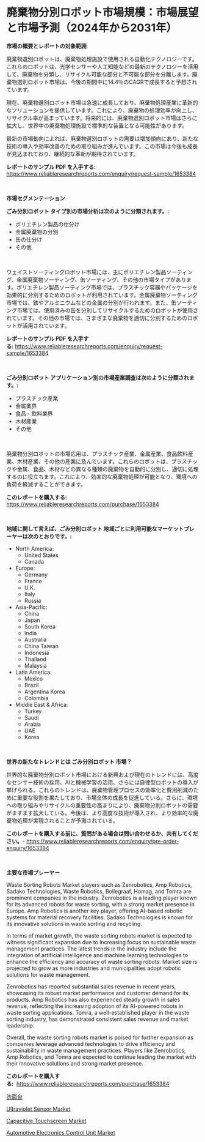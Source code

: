 <p><h1>廃棄物分別ロボット市場規模：市場展望と市場予測（2024年から2031年）</h1></p><p><strong>市場の概要とレポートの対象範囲</strong></p>
<p><p>廃棄物選別ロボットは、廃棄物処理施設で使用される自動化テクノロジーです。これらのロボットは、光学センサーや人工知能などの最新のテクノロジーを活用して、廃棄物を分類し、リサイクル可能な部分と不可能な部分を分離します。廃棄物選別ロボット市場は、今後の期間中に14.4％のCAGRで成長すると予想されています。</p><p>現在、廃棄物選別ロボット市場は急速に成長しており、廃棄物処理産業に革新的なソリューションを提供しています。これにより、廃棄物の処理効率が向上し、リサイクル率が高まっています。将来的には、廃棄物選別ロボット市場はさらに拡大し、世界中の廃棄物処理施設で標準的な装置となる可能性があります。</p><p>最新の市場動向によれば、廃棄物選別ロボットの需要は増加傾向にあり、新たな技術の導入や効率改善のための取り組みが進んでいます。この市場は今後も成長が見込まれており、継続的な革新が期待されています。</p></p>
<p><strong>レポートのサンプル PDF を入手する:</strong> <a href="https://www.reliableresearchreports.com/enquiry/request-sample/1653384">https://www.reliableresearchreports.com/enquiry/request-sample/1653384</a></p>
<p>&nbsp;</p>
<p><strong>市場セグメンテーション</strong></p>
<p><strong>ごみ分別ロボット タイプ別の市場分析は次のように分類されます。:</strong></p>
<p><ul><li>ポリエチレン製品の仕分け</li><li>金属廃棄物の分別</li><li>缶の仕分け</li><li>その他</li></ul></p>
<p>&nbsp;</p>
<p><p>ウェイストソーティングロボット市場には、主にポリエチレン製品ソーティング、金属廃棄物ソーティング、缶ソーティング、その他の市場タイプがあります。ポリエチレン製品ソーティング市場では、プラスチック容器やパッケージを効果的に分別するためのロボットが利用されています。金属廃棄物ソーティング市場では、鉄やアルミニウムなどの金属の分別が行われます。また、缶ソーティング市場では、使用済みの缶を分別してリサイクルするためのロボットが使用されています。その他の市場では、さまざまな廃棄物を適切に分別するためのロボットが活用されています。</p></p>
<p><strong>レポートのサンプル PDF を入手する:</strong>&nbsp;<a href="https://www.reliableresearchreports.com/enquiry/request-sample/1653384">https://www.reliableresearchreports.com/enquiry/request-sample/1653384</a></p>
<p>&nbsp;</p>
<p><strong> ごみ分別ロボット アプリケーション別の市場産業調査は次のように分類されます。:</strong></p>
<p><ul><li>プラスチック産業</li><li>金属業界</li><li>食品・飲料業界</li><li>木材産業</li><li>その他</li></ul></p>
<p>&nbsp;</p>
<p><p>廃棄物分別ロボットの市場応用は、プラスチック産業、金属産業、食品飲料産業、木材産業、その他の産業に及んでいます。これらのロボットは、プラスチックや金属、食品、木材などの異なる種類の廃棄物を自動的に分別し、適切に処理するのに役立ちます。これにより、効率的な廃棄物処理が可能となり、環境への負荷を軽減することができます。</p></p>
<p><strong>このレポートを購入する:</strong>&nbsp; <a href="https://www.reliableresearchreports.com/purchase/1653384">https://www.reliableresearchreports.com/purchase/1653384</a></p>
<p>&nbsp;</p>
<p><strong>地域に関して言えば、ごみ分別ロボット 地域ごとに利用可能なマーケットプレーヤーは次のとおりです。:</strong></p>
<p><ul>
    <li>
        North America:
        <ul>
            <li>United States</li>
            <li>Canada</li>
        </ul>
    </li>
    <li>
        Europe:
        <ul>
            <li>Germany</li>
            <li>France</li>
            <li>U.K.</li>
            <li>Italy</li>
            <li>Russia</li>
        </ul>
    </li>
    <li>
        Asia-Pacific:
        <ul>
            <li>China</li>
            <li>Japan</li>
            <li>South Korea</li>
            <li>India</li>
            <li>Australia</li>
            <li>China Taiwan</li>
            <li>Indonesia</li>
            <li>Thailand</li>
            <li>Malaysia</li>
        </ul>
    </li>
    <li>
        Latin America:
        <ul>
            <li>Mexico</li>
            <li>Brazil</li>
            <li>Argentina Korea</li>
            <li>Colombia</li>
        </ul>
    </li>
    <li>
        Middle East & Africa:
        <ul>
            <li>Turkey</li>
            <li>Saudi</li>
            <li>Arabia</li>
            <li>UAE</li>
            <li>Korea</li>
        </ul>
    </li>
    </ul></p>
<p>&nbsp;</p>
<p><strong>世界の新たなトレンドとは ごみ分別ロボット 市場？</strong></p>
<p><p>世界的な廃棄物分別ロボット市場における新興および現在のトレンドには、高度なセンサー技術の採用、AIと機械学習の活用、さらには自律型ロボットの導入が挙げられる。これらのトレンドは、廃棄物管理プロセスの効率化と費用削減のために重要な役割を果たしており、市場全体の成長を促進している。さらに、環境への取り組みやリサイクルの重要性の高まりにより、廃棄物分別ロボットの需要がますます拡大している。今後は、より高度な技術が導入され、より効率的な廃棄物処理が実現されることが予測されている。</p></p>
<p><strong>このレポートを購入する前に、質問がある場合は問い合わせるか、共有してください。</strong>- <a href="https://www.reliableresearchreports.com/enquiry/pre-order-enquiry/1653384">https://www.reliableresearchreports.com/enquiry/pre-order-enquiry/1653384</a></p>
<p>&nbsp;</p>
<p><strong>主要な市場プレーヤー</strong></p>
<p><p>Waste Sorting Robots Market players such as Zenrobotics, Amp Robotics, Sadako Technologies, Waste Robotics, Bollegraaf, Homag, and Tomra are prominent companies in the industry. Zenrobotics is a leading player known for its advanced robots for waste sorting, with a strong market presence in Europe. Amp Robotics is another key player, offering AI-based robotic systems for material recovery facilities. Sadako Technologies is known for its innovative solutions in waste sorting and recycling.</p><p>In terms of market growth, the waste sorting robots market is expected to witness significant expansion due to increasing focus on sustainable waste management practices. The latest trends in the industry include the integration of artificial intelligence and machine learning technologies to enhance the efficiency and accuracy of waste sorting robots. Market size is projected to grow as more industries and municipalities adopt robotic solutions for waste management.</p><p>Zenrobotics has reported substantial sales revenue in recent years, showcasing its robust market performance and customer demand for its products. Amp Robotics has also experienced steady growth in sales revenue, reflecting the increasing adoption of its AI-powered robots in waste sorting applications. Tomra, a well-established player in the waste sorting industry, has demonstrated consistent sales revenue and market leadership.</p><p>Overall, the waste sorting robots market is poised for further expansion as companies leverage advanced technologies to drive efficiency and sustainability in waste management practices. Players like Zenrobotics, Amp Robotics, and Tomra are expected to continue leading the market with their innovative solutions and strong market presence.</p></p>
<p><strong>このレポートを購入する:</strong>&nbsp;&nbsp;<a href="https://www.reliableresearchreports.com/purchase/1653384">https://www.reliableresearchreports.com/purchase/1653384</a></p>
<p><p><a href="https://github.com/zoetazuur/Market-Research-Report-List-1/blob/main/399931210801.md">洗面台</a></p><p><a href="https://github.com/guneycigdem35/Market-Research-Report-List-2/blob/main/ultraviolet-sensor-market.md">Ultraviolet Sensor Market</a></p><p><a href="https://github.com/Paul14Anderson63/Market-Research-Report-List-3/blob/main/capacitive-touchscreen-market.md">Capacitive Touchscreen Market</a></p><p><a href="https://github.com/biheemgalvinlouises6hokrh3h/Market-Research-Report-List-1/blob/main/automotive-electronics-control-unit-market.md">Automotive Electronics Control Unit Market</a></p></p>